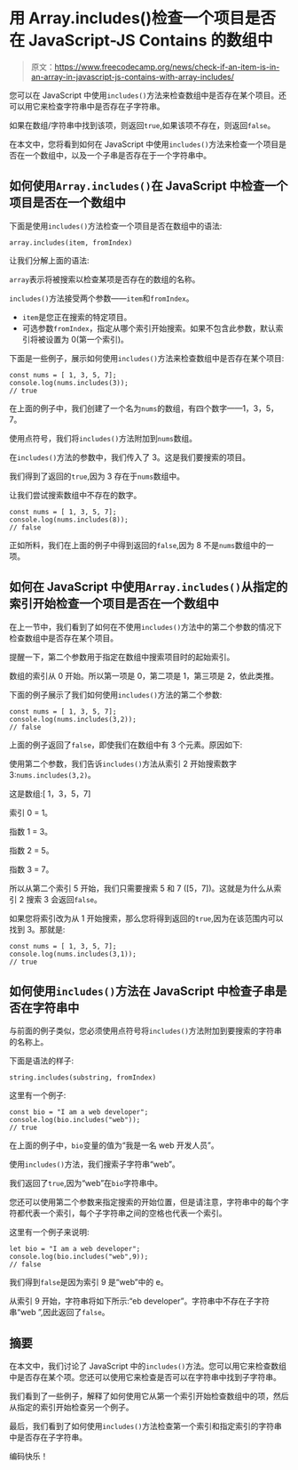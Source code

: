 # 用 Array.includes()检查一个项目是否在 JavaScript-JS Contains 的数组中

> 原文：<https://www.freecodecamp.org/news/check-if-an-item-is-in-an-array-in-javascript-js-contains-with-array-includes/>

您可以在 JavaScript 中使用`includes()`方法来检查数组中是否存在某个项目。还可以用它来检查字符串中是否存在子字符串。

如果在数组/字符串中找到该项，则返回`true`,如果该项不存在，则返回`false`。

在本文中，您将看到如何在 JavaScript 中使用`includes()`方法来检查一个项目是否在一个数组中，以及一个子串是否存在于一个字符串中。

## 如何使用`Array.includes()`在 JavaScript 中检查一个项目是否在一个数组中

下面是使用`includes()`方法检查一个项目是否在数组中的语法:

```
array.includes(item, fromIndex)
```

让我们分解上面的语法:

`array`表示将被搜索以检查某项是否存在的数组的名称。

`includes()`方法接受两个参数——`item`和`fromIndex`。

*   `item`是您正在搜索的特定项目。
*   可选参数`fromIndex`，指定从哪个索引开始搜索。如果不包含此参数，默认索引将被设置为 0(第一个索引)。

下面是一些例子，展示如何使用`includes()`方法来检查数组中是否存在某个项目:

```
const nums = [ 1, 3, 5, 7];
console.log(nums.includes(3));
// true
```

在上面的例子中，我们创建了一个名为`nums`的数组，有四个数字——1，3，5，7。

使用点符号，我们将`includes()`方法附加到`nums`数组。

在`includes()`方法的参数中，我们传入了 3。这是我们要搜索的项目。

我们得到了返回的`true`,因为 3 存在于`nums`数组中。

让我们尝试搜索数组中不存在的数字。

```
const nums = [ 1, 3, 5, 7];
console.log(nums.includes(8));
// false 
```

正如所料，我们在上面的例子中得到返回的`false`,因为 8 不是`nums`数组中的一项。

## 如何在 JavaScript 中使用`Array.includes()`从指定的索引开始检查一个项目是否在一个数组中

在上一节中，我们看到了如何在不使用`includes()`方法中的第二个参数的情况下检查数组中是否存在某个项目。

提醒一下，第二个参数用于指定在数组中搜索项目时的起始索引。

数组的索引从 0 开始。所以第一项是 0，第二项是 1，第三项是 2，依此类推。

下面的例子展示了我们如何使用`includes()`方法的第二个参数:

```
const nums = [ 1, 3, 5, 7];
console.log(nums.includes(3,2));
// false
```

上面的例子返回了`false`，即使我们在数组中有 3 个元素。原因如下:

使用第二个参数，我们告诉`includes()`方法从索引 2 开始搜索数字 3:`nums.includes(3,2)`。

这是数组:[ 1，3，5，7]

索引 0 = 1。

指数 1 = 3。

指数 2 = 5。

指数 3 = 7。

所以从第二个索引 5 开始，我们只需要搜索 5 和 7 ([5，7])。这就是为什么从索引 2 搜索 3 会返回`false`。

如果您将索引改为从 1 开始搜索，那么您将得到返回的`true`,因为在该范围内可以找到 3。那就是:

```
const nums = [ 1, 3, 5, 7];
console.log(nums.includes(3,1));
// true
```

## 如何使用`includes()`方法在 JavaScript 中检查子串是否在字符串中

与前面的例子类似，您必须使用点符号将`includes()`方法附加到要搜索的字符串的名称上。

下面是语法的样子:

```
string.includes(substring, fromIndex)
```

这里有一个例子:

```
const bio = "I am a web developer";
console.log(bio.includes("web"));
// true
```

在上面的例子中，`bio`变量的值为“我是一名 web 开发人员”。

使用`includes()`方法，我们搜索子字符串“web”。

我们返回了`true`,因为“web”在`bio`字符串中。

您还可以使用第二个参数来指定搜索的开始位置，但是请注意，字符串中的每个字符都代表一个索引，每个子字符串之间的空格也代表一个索引。

这里有一个例子来说明:

```
let bio = "I am a web developer";
console.log(bio.includes("web",9));
// false
```

我们得到`false`是因为索引 9 是“web”中的 e。

从索引 9 开始，字符串将如下所示:“eb developer”。字符串中不存在子字符串“web ”,因此返回了`false`。

## 摘要

在本文中，我们讨论了 JavaScript 中的`includes()`方法。您可以用它来检查数组中是否存在某个项。您还可以使用它来检查是否可以在字符串中找到子字符串。

我们看到了一些例子，解释了如何使用它从第一个索引开始检查数组中的项，然后从指定的索引开始检查另一个例子。

最后，我们看到了如何使用`includes()`方法检查第一个索引和指定索引的字符串中是否存在子字符串。

编码快乐！